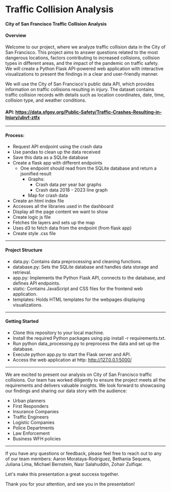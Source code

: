 # Traffic Collision Analysis
#### City of San Francisco Traffic Collision Analysis

#### Overview
Welcome to our project, where we analyze traffic collision data in the City of San Francisco. This project aims to answer questions related to the most dangerous locations, factors contributing to increased collisions, collision types in different areas, and the impact of the pandemic on traffic safety. We will create a Python Flask API-powered web application with interactive visualizations to present the findings in a clear and user-friendly manner.

We will use the City of San Francisco's public data API, which provides information on traffic collisions resulting in injury. The dataset contains traffic collision records with details such as location coordinates, date, time, collision type, and weather conditions.

#### API: https://data.sfgov.org/Public-Safety/Traffic-Crashes-Resulting-in-Injury/ubvf-ztfx 

--------------
#### Process:
 - Request API endpoint using the crash data
 - Use pandas to clean up the data received
 - Save this data as a SQLite database
 - Create a flask app with different endpoints
     - One endpoint should read from the SQLite database and return a jsonified result
         - Graphs:
             - Crash data per year bar graphs
             - Crash data 2018 - 2023 line graph
         - Map for crash data
 - Create an html index file
 - Accesses all the libraries used in the dashboard
 - Display all the page content we want to show
 - Create logic js file
 - Fetches tile layers and sets up the map
 - Uses d3 to fetch data from the endpoint (from flask app)
 - Create style .css file
   
--------------
#### Project Structure
- data.py: Contains data preprocessing and cleaning functions.
- database.py: Sets the SQLite database and handles data storage and retrieval.
- app.py: Implements the Python Flask API, connects to the database, and defines API endpoints.
- static: Contains JavaScript and CSS files for the frontend web application.
- templates: Holds HTML templates for the webpages displaying visualizations.
  
--------------
#### Getting Started
- Clone this repository to your local machine.
- Install the required Python packages using pip install -r requirements.txt.
- Run python data_processing.py to preprocess the data and set up the database.
- Execute python app.py to start the Flask server and API.
- Access the web application at http: http://127.0.0.1:5000/

--------------
We are excited to present our analysis on City of San Francisco traffic collisions. Our team has worked diligently to ensure the project meets all the requirements and delivers valuable insights. We look forward to showcasing our findings and sharing our data story with the audience: 

 - Urban planners
 - First Responders
 - Insurance Companies
 - Traffic Engineers
 - Logistic Companies
 - Police Departments
 - Law Enforcement
 - Business WFH policies
   
---------------
If you have any questions or feedback, please feel free to reach out to any of our team members: Aaron Morataya-Rodriguez, Bethania Sequera, Juliana Lima, Michael Bernstein, Nasr Salahuddin, Zohair Zulfiqar. 

Let's make this presentation a great success together. 

Thank you for your attention, and see you in the presentation!
